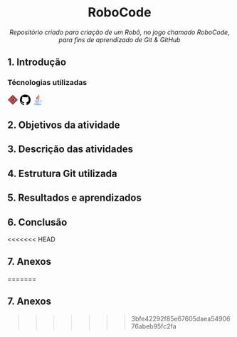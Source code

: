<h1 align="center"> RoboCode</h1> 
<p align="center"><i>Repositório criado para criação de um Robô, no jogo chamado RoboCode, para fins de aprendizado de Git & GitHub</i></p>

## 1. Introdução


### Técnologias utilizadas

<img width="24" src="/Images/git.png" alt="GitLogo.png">
<img width="24" src="/Images/github(1).png" alt="GitHubLogo.png">
<img width="24" src="/Images/java.png" alt="JavaLogo.png">

## 2. Objetivos da atividade




## 3. Descrição das atividades




## 4. Estrutura Git utilizada




## 5. Resultados e aprendizados




## 6. Conclusão




<<<<<<< HEAD
## 7. Anexos
=======
## 7. Anexos
>>>>>>> 3bfe42292f85e67605daea5490676abeb95fc2fa
